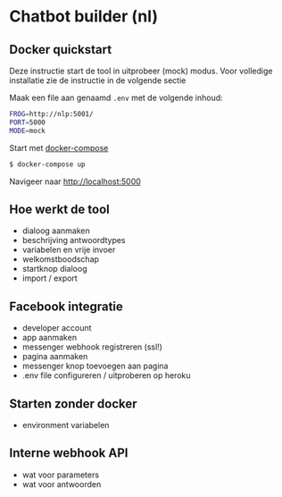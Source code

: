 # Chatbot builder (nl)

## Docker quickstart

Deze instructie start de tool in uitprobeer (mock) modus. Voor volledige installatie zie de instructie in de volgende sectie

Maak een file aan genaamd ```.env``` met de volgende inhoud:
```sh
FROG=http://nlp:5001/
PORT=5000
MODE=mock
```

Start met [docker-compose](https://docs.docker.com/compose/install/)
```sh
$ docker-compose up 
```

Navigeer naar [http://localhost:5000](http://localhost:5000)

## Hoe werkt de tool

- dialoog aanmaken
- beschrijving antwoordtypes
- variabelen en vrije invoer
- welkomstboodschap
- startknop dialoog
- import / export

## Facebook integratie

- developer account
- app aanmaken
- messenger webhook registreren (ssl!)
- pagina aanmaken
- messenger knop toevoegen aan pagina
- .env file configureren / uitproberen op heroku

## Starten zonder docker

- environment variabelen


## Interne webhook API

- wat voor parameters
- wat voor antwoorden